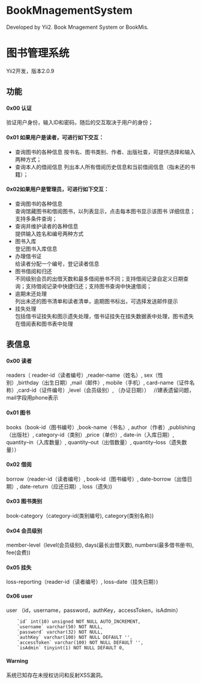 # BookMnagementSystem
Developed by Yii2. Book Mnagement System or BookMis. 

# 图书管理系统
Yii2开发，版本2.0.9
## 功能

#### 0x00 认证

验证用户身份，输入ID和密码，随后的交互取决于用户的身份；  


#### 0x01 如果用户是读者，可进行如下交互：   

- 查询图书的各种信息 
按书名、图书类别、作者、出版社查，可提供选择和输入两种方式；  
- 查询本人的借阅信息
列出本人所有借阅历史信息和当前借阅信息（指未还的书籍）；  

#### 0x02如果用户是管理员，可进行如下交互：   

-  查询图书的各种信息   
查询馆藏图书和借阅图书，以列表显示，点击每本图书显示该图书 详细信息；支持多条件查询；
-  查询并维护读者的各种信息    
提供输入姓名和编号两种方式 
-  图书入库    
登记图书入库信息
-  办理借书证     
给读者分配一个编号，登记读者信息  
-  图书借阅和归还     
不同级别会员的出借天数和最多借阅册书不同；支持借阅记录自定义日期查询；支持借阅记录中快捷归还；支持图书查询中快速借阅；
-  逾期未还处理      
列出未还的图书清单和读者清单，逾期图书标出，可选择发送邮件提示
-  挂失处理      
包括借书证挂失和图示遗失处理，借书证挂失在挂失数据表中处理，图书遗失在借阅表和图书表中处理

## 表信息

#### 0x00 读者   

readers（ reader-id（读者编号）,reader-name（姓名）, sex（性别）,birthday（出生日期）,mail（邮件）, mobile（手机）, card-name（证件名称）,card-id（证件编号）,level（会员级别）, （办证日期））    //建表遗留问题，mail字段用phone表示     
#### 0x01 图书    
books（book-id（图书编号）,book-name（书名）, author（作者）,publishing（出版社）, category-id（类别）,price（单价）, date-in（入库日期）, quantity–in（入库数量）, quantity–out（出借数量）, quantity–loss（遗失数量））    
#### 0x02 借阅  
borrow（reader-id（读者编号）, book-id（图书编号）, date-borrow（出借日期）, date-return（应还日期）, loss（遗失))  
#### 0x03 图书类别      
book-category（category-id(类别编号), category(类别名称))     
#### 0x04 会员级别    
member-level（level(会员级别), days(最长出借天数), numbers(最多借书册书), fee(会费))   
#### 0x05 挂失    
loss-reporting（reader-id（读者编号）, loss-date（挂失日期）)    
#### 0x06 user    
user （id，username，password，authKey，accessToken，isAdmin）      
```
    `id` int(10) unsigned NOT NULL AUTO_INCREMENT,
    `username` varchar(50) NOT NULL,
    `password` varchar(32) NOT NULL,
    `authKey` varchar(100) NOT NULL DEFAULT '',
    `accessToken` varchar(100) NOT NULL DEFAULT '',
    `isAdmin` tinyint(1) NOT NULL DEFAULT 0,
```

####  Warning
系统已知存在未授权访问和反射XSS漏洞。

